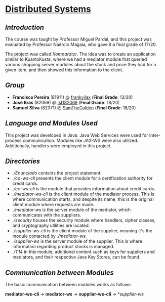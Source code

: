 # [Distributed Systems](https://fenix.tecnico.ulisboa.pt/disciplinas/SDis15111326/2016-2017/2-semestre)

## *Introduction*

The course was taught by Professor Miguel Pardal, and this project was evaluated by Professor Naércio Magaia, who gave it a final grade of 17/20.

The project was called *Komparator*. The idea was to create an application similar to KuantoKusta, where we had a mediator module that queried various shopping server modules about the stock and price they had for a given item, and then showed this information to the client.

## *Group*

- **Francisco Pereira** (81911) @ [frankvilax](https://github.com/frankvilax)  (**Final Grade**: 13/20)
- **José Brás** (82069) @ [ist182069](https://github.com/ist182069) (**Final Grade**: 18/20)
- **Samuel Silva** (82071) @ [SamTheGolden](https://github.com/SamTheGolden) (**Final Grade**: 18/20)

## *Language and Modules Used*

This project was developed in Java. Java Web Services were used for inter-process communication. Modules like JAX-WS were also utilized. Additionally, handlers were employed in this project.

## *Directories*

- *./Enunciado* contains the project statement.
- *./ca-ws-cli* presents the client module for a certification authority for credit cards.
- *./cc-ws-cli* is the module that provides information about credit cards.
- *./mediator-ws-cli* is the client module of the mediator process. This is where communication starts, and despite its name, this is the original client module where requests are made.
- *./mediator-ws* is the server module of the mediator, which communicates with the suppliers.
- *./security* houses the security module where handlers, cipher classes, and cryptography utilities are located.
- *./supplier-ws-cli* is the client module of the supplier, meaning it's the module contacted by *./mediator-ws*.
- *./supplier-ws* is the server module of the supplier. This is where information regarding product stocks is managed.
- *./T14* in this module, additional content such as keys for suppliers and mediators, and their respective Java Key Stores, can be found.

## *Communication between Modules*

The basic communication between modules works as follows:

**mediator-ws-cli** -> **mediator-ws** -> **supplier-ws-cli** -> **supplier-ws*
